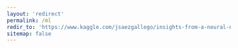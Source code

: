 ```yaml
---
layout: 'redirect'
permalink: /ml
redir_to: 'https://www.kaggle.com/jsaezgallego/insights-from-a-neural-network'
sitemap: false
---
```

